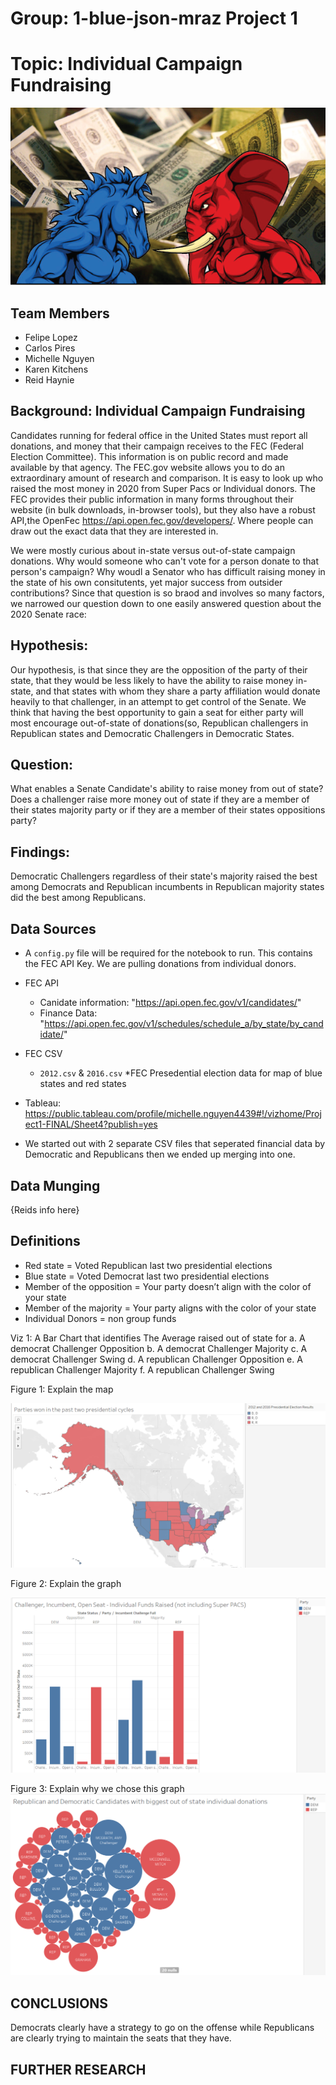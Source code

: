 # Group: 1-blue-json-mraz Project 1

# Topic: Individual Campaign Fundraising

![dem_rep](Images/dem_rep.png)


## Team Members
* Felipe Lopez 
* Carlos Pires 
* Michelle Nguyen 
* Karen Kitchens 
* Reid Haynie  

## Background: Individual Campaign Fundraising

Candidates running for federal office in the United States must report all donations, and money that their campaign receives to the FEC (Federal Election Committee). This information is on public record and made available by that agency. The FEC.gov website allows you to do an extraordinary amount of research and comparison. It is easy to look up who raised the most money in 2020 from Super Pacs or Individual donors. The FEC provides their public information in many forms throughout their website (in bulk downloads, in-browser tools), but they also have a robust API,the OpenFec https://api.open.fec.gov/developers/. Where people can draw out the exact data that they are interested in. 

We were mostly curious about in-state versus out-of-state campaign donations. Why would someone who can't vote for a person donate to that person's campaign? Why woudl a Senator who has difficult raising money in the state of his own consitutents, yet major success from outsider contributions? Since that question is so braod and involves so many factors, we narrowed our question down to one easily answered question about the 2020 Senate race:

## Hypothesis:

Our hypothesis, is that since they are the opposition of the party of their state, that they would be less likely to have the ability to raise money in-state, and that states with whom they share a party affiliation would donate heavily to that challenger, in an attempt to get control of the Senate.
We think that having the best opportunity to gain a seat for either party will most encourage out-of-state of donations(so, Republican challengers in Republican states and Democratic Challengers in Democratic States.

## Question: 

What enables a Senate Candidate's ability to raise money from out of state?
Does a challenger raise more money out of state if they are a member of their states majority party or if they are a member of their states oppositions party? 

## Findings:

Democratic Challengers regardless of their state's majority raised the best among Democrats and Republican incumbents in Republican majority states did the best among Republicans.

## Data Sources

* A `config.py` file will be required for the notebook to run. This contains the FEC API Key. We are pulling donations from individual donors.
* FEC API 
    * Canidate information: "https://api.open.fec.gov/v1/candidates/"
    * Finance Data: "https://api.open.fec.gov/v1/schedules/schedule_a/by_state/by_candidate/"
* FEC CSV 
    * `2012.csv` & `2016.csv`
    *FEC Presedential election data for map of blue states and red states 
    
* Tableau:  https://public.tableau.com/profile/michelle.nguyen4439#!/vizhome/Project1-FINAL/Sheet4?publish=yes

* We started out with 2 separate CSV files that seperated financial data by Democratic and Republicans then we ended up merging into one.

## Data Munging

{Reids info here}

## Definitions

* Red state = Voted Republican last two presidential elections
* Blue state = Voted Democrat last two presidential elections
* Member of the opposition = Your party doesn’t align with the color of your state 
* Member of the majority = Your party aligns with the color of your state
* Individual Donors = non group funds

Viz 1: 
A Bar Chart that identifies 
The Average raised out of state for
	a. A democrat Challenger Opposition
	b. A democrat Challenger Majority
	c. A democrat Challenger Swing
	d. A republican Challenger Opposition
	e. A republican Challenger Majority
	f. A republican Challenger Swing

Figure 1:
Explain the map

![fig1](Images/fig1.PNG)

Figure 2:
Explain the graph

![fig2](Images/fig2.PNG)

Figure 3:
Explain why we chose this graph
![fig3](Images/fig3.PNG)

## CONCLUSIONS

Democrats clearly have a strategy to go on the offense while Republicans are clearly trying to maintain the seats that they have.

## FURTHER RESEARCH

